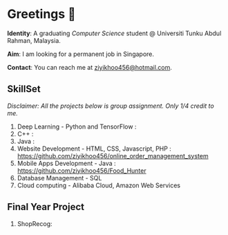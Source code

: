 # Greetings 👋

<!--
**ziyikhoo456/ziyikhoo456** is a ✨ _special_ ✨ repository because its `README.md` (this file) appears on your GitHub profile.

Here are some ideas to get you started:

- 🔭 I’m currently working on ...
- 🌱 I’m currently learning ...
- 👯 I’m looking to collaborate on ...
- 🤔 I’m looking for help with ...
- 💬 Ask me about ...
- 📫 How to reach me: ...
- 😄 Pronouns: ...
- ⚡ Fun fact: ...
-->

**Identity**: A graduating *Computer Science* student @ Universiti Tunku Abdul Rahman, Malaysia.

**Aim**: I am looking for a permanent job in Singapore.

**Contact**: You can reach me at ziyikhoo456@hotmail.com.

## SkillSet
*Disclaimer: All the projects below is group assignment. Only 1/4 credit to me.*
1. Deep Learning - Python and TensorFlow :
2. C++ :
3. Java :
4. Website Development - HTML, CSS, Javascript, PHP : https://github.com/ziyikhoo456/online_order_management_system
6. Mobile Apps Development - Java : https://github.com/ziyikhoo456/Food_Hunter
7. Database Management - SQL
8. Cloud computing - Alibaba Cloud, Amazon Web Services

## Final Year Project
1. ShopRecog: 

